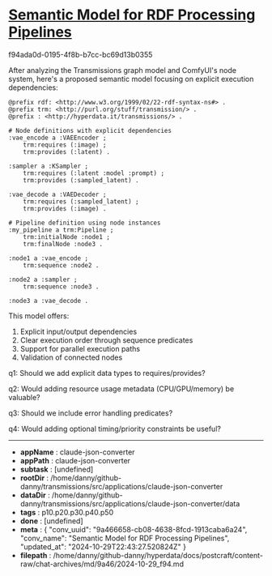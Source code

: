 # [Semantic Model for RDF Processing Pipelines](https://claude.ai/chat/9a466658-cb08-4638-8fcd-1913caba6a24)

f94ada0d-0195-4f8b-b7cc-bc69d13b0355

 After analyzing the Transmissions graph model and ComfyUI's node system, here's a proposed semantic model focusing on explicit execution dependencies:

```turtle
@prefix rdf: <http://www.w3.org/1999/02/22-rdf-syntax-ns#> .
@prefix trm: <http://purl.org/stuff/transmission/> .
@prefix : <http://hyperdata.it/transmissions/> .

# Node definitions with explicit dependencies
:vae_encode a :VAEEncoder ;
    trm:requires (:image) ;
    trm:provides (:latent) .

:sampler a :KSampler ;
    trm:requires (:latent :model :prompt) ;
    trm:provides (:sampled_latent) .

:vae_decode a :VAEDecoder ;
    trm:requires (:sampled_latent) ;
    trm:provides (:image) .

# Pipeline definition using node instances
:my_pipeline a trm:Pipeline ;
    trm:initialNode :node1 ;
    trm:finalNode :node3 .

:node1 a :vae_encode ;
    trm:sequence :node2 .

:node2 a :sampler ;
    trm:sequence :node3 .

:node3 a :vae_decode .
```

This model offers:
1. Explicit input/output dependencies
2. Clear execution order through sequence predicates
3. Support for parallel execution paths
4. Validation of connected nodes

q1: Should we add explicit data types to requires/provides?

q2: Would adding resource usage metadata (CPU/GPU/memory) be valuable?

q3: Should we include error handling predicates?

q4: Would adding optional timing/priority constraints be useful?

---

* **appName** : claude-json-converter
* **appPath** : claude-json-converter
* **subtask** : [undefined]
* **rootDir** : /home/danny/github-danny/transmissions/src/applications/claude-json-converter
* **dataDir** : /home/danny/github-danny/transmissions/src/applications/claude-json-converter/data
* **tags** : p10.p20.p30.p40.p50
* **done** : [undefined]
* **meta** : {
  "conv_uuid": "9a466658-cb08-4638-8fcd-1913caba6a24",
  "conv_name": "Semantic Model for RDF Processing Pipelines",
  "updated_at": "2024-10-29T22:43:27.520824Z"
}
* **filepath** : /home/danny/github-danny/hyperdata/docs/postcraft/content-raw/chat-archives/md/9a46/2024-10-29_f94.md